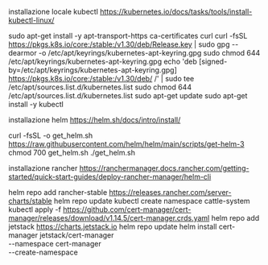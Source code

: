 installazione locale kubectl https://kubernetes.io/docs/tasks/tools/install-kubectl-linux/

sudo apt-get install -y apt-transport-https ca-certificates curl
curl -fsSL https://pkgs.k8s.io/core:/stable:/v1.30/deb/Release.key | sudo gpg --dearmor -o /etc/apt/keyrings/kubernetes-apt-keyring.gpg
sudo chmod 644 /etc/apt/keyrings/kubernetes-apt-keyring.gpg
echo 'deb [signed-by=/etc/apt/keyrings/kubernetes-apt-keyring.gpg] https://pkgs.k8s.io/core:/stable:/v1.30/deb/ /' | sudo tee /etc/apt/sources.list.d/kubernetes.list
sudo chmod 644 /etc/apt/sources.list.d/kubernetes.list
sudo apt-get update
sudo apt-get install -y kubectl



installazione helm https://helm.sh/docs/intro/install/

curl -fsSL -o get_helm.sh https://raw.githubusercontent.com/helm/helm/main/scripts/get-helm-3
chmod 700 get_helm.sh
./get_helm.sh



installazione rancher  https://ranchermanager.docs.rancher.com/getting-started/quick-start-guides/deploy-rancher-manager/helm-cli

helm repo add rancher-stable https://releases.rancher.com/server-charts/stable
helm repo update
kubectl create namespace cattle-system
kubectl apply -f https://github.com/cert-manager/cert-manager/releases/download/v1.14.5/cert-manager.crds.yaml
helm repo add jetstack https://charts.jetstack.io
helm repo update
helm install cert-manager jetstack/cert-manager \
  --namespace cert-manager \
  --create-namespace

